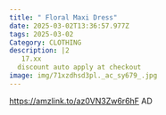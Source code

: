 ```yaml
---
title: " Floral Maxi Dress"
date: 2025-03-02T13:36:57.977Z
tags: 2025-03-02
Category: CLOTHING
description: |2
   17.xx
  discount auto apply at checkout 
image: img/71xzdhsd3pl._ac_sy679_.jpg
---
```

https://amzlink.to/az0VN3Zw6r6hF
AD